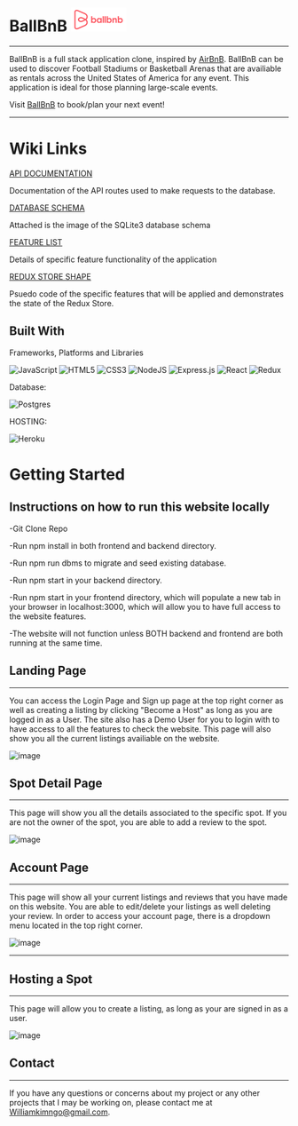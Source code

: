 # BallBnB ![image](https://raw.githubusercontent.com/williamkimngo/API-Project-Airbnb/main/assets/ballbnb3.png)

***

BallBnB is a full stack application clone, inspired by [AirBnB](https://www.airbnb.com/). BallBnB can be used to discover Football Stadiums or Basketball Arenas that are availiable as rentals across the United States of America for any event. This application is ideal for those planning large-scale events.

Visit [BallBnB](https://ballbnb-project.herokuapp.com/) to book/plan your next event!

***

# Wiki Links

[API DOCUMENTATION](https://github.com/williamkimngo/API-Project-Airbnb/wiki/API-DOCUMENTATION)

Documentation of the API routes used to make requests to the database.

[DATABASE SCHEMA](https://github.com/williamkimngo/API-Project-Airbnb/wiki/DATABASE-SCHEMA)

Attached is the image of the SQLite3 database schema

[FEATURE LIST](https://github.com/williamkimngo/API-Project-Airbnb/wiki/FEATURE-LIST)

Details of specific feature functionality of the application

[REDUX STORE SHAPE](https://github.com/williamkimngo/API-Project-Airbnb/wiki/REDUX-STORE-SHAPE)

Psuedo code of the specific features that will be applied and demonstrates the state of the Redux Store.

## Built With

Frameworks, Platforms and Libraries

![JavaScript](https://img.shields.io/badge/javascript-%23323330.svg?style=for-the-badge&logo=javascript&logoColor=%23F7DF1E)
![HTML5](https://img.shields.io/badge/html5-%23E34F26.svg?style=for-the-badge&logo=html5&logoColor=white)
![CSS3](https://img.shields.io/badge/css3-%231572B6.svg?style=for-the-badge&logo=css3&logoColor=white)
![NodeJS](https://img.shields.io/badge/node.js-6DA55F?style=for-the-badge&logo=node.js&logoColor=white)
![Express.js](https://img.shields.io/badge/express.js-%23404d59.svg?style=for-the-badge&logo=express&logoColor=%2361DAFB)
![React](https://img.shields.io/badge/react-%2320232a.svg?style=for-the-badge&logo=react&logoColor=%2361DAFB)
![Redux](https://img.shields.io/badge/redux-%23593d88.svg?style=for-the-badge&logo=redux&logoColor=white)

Database:

![Postgres](https://img.shields.io/badge/postgres-%23316192.svg?style=for-the-badge&logo=postgresql&logoColor=white)

HOSTING:

![Heroku](https://img.shields.io/badge/heroku-%23430098.svg?style=for-the-badge&logo=heroku&logoColor=white)

# Getting Started

## Instructions on how to run this website locally
-Git Clone Repo

-Run npm install in both frontend and backend directory.

-Run npm run dbms to migrate and seed existing database.

-Run npm start in your backend directory.

-Run npm start in your frontend directory, which will populate a new tab in your browser in localhost:3000, which will allow you to have full access to the website features.

-The website will not function unless BOTH backend and frontend are both running at the same time.


## Landing Page

***

You can access the Login Page and Sign up page at the top right corner as well as creating a listing by clicking "Become a Host" as long as you are logged in as a User. The site also has a Demo User for you to login with to have access to all the features to check the website. This page will also show you all the current listings availiable on the website.

![image](https://i.imgur.com/NCMG97L.png)

## Spot Detail Page

***

This page will show you all the details associated to the specific spot. If you are not the owner of the spot, you are able to add a review to the spot.

![image](https://i.imgur.com/MAlVUw5.png)



## Account Page

***

This page will show all your current listings and reviews that you have made on this website. You are able to edit/delete your listings as well deleting your review. In order to access your account page, there is a dropdown menu located in the top right corner.

![image](https://i.imgur.com/mZiwvWt.png)


***

## Hosting a Spot

***

This page will allow you to create a listing, as long as your are signed in as a user.

![image](https://i.imgur.com/wo6VkPg.png)




## Contact

***

If you have any questions or concerns about my project or any other projects that I may be working on, please contact me at Williamkimngo@gmail.com.
